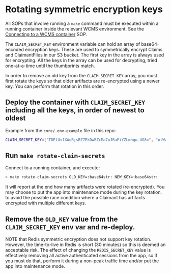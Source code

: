 # Rotating symmetric encryption keys

All SOPs that involve running a `make` command must be executed within a running container inside the relevant WCMS environment.
See the [Connecting to a WCMS container](./connecting-to-wcms-container.md) SOP.

The `CLAIM_SECRET_KEY` environment variable can hold an array of base64-encoded encryption keys. These are used to symmetrically
encrypt Claims and ClaimantFiles in our S3 bucket. The first key in the array is always used for encrypting. All the keys in the array
can be used for decrypting, tried one-at-a-time until the thumbprints match.

In order to remove an old key from the `CLAIM_SECRET_KEY` array, you must first rotate the keys so that older artifacts are re-encrypted
using a newer key. You can perform that rotation in this order.

## Deploy the container with `CLAIM_SECRET_KEY` including all the keys, in order of newest to oldest

Example from the `core/.env-example` file in this repo:

```sh
CLAIM_SECRET_KEY=["TDElUv1XAuRjsBZ7EkDwBZcMa7uJRaFiYZLmhqu_UG8=", "otWwpNNT38CmW_8NNEzL6m2jBBhl2iVhEcNdyu_RTis="]
```

## Run `make rotate-claim-secrets`

Connect to a running container, and execute:

```sh
> make rotate-claim-secrets OLD_KEY=:base64str: NEW_KEY=:base64str:
```

It will report at the end how many artifacts were rotated (re-encrypted).
You may choose to put the app into maintenance mode during the key rotation, to avoid the possible
race condition where a Claimant has artifacts encrypted with multiple different keys.

## Remove the `OLD_KEY` value from the `CLAIM_SECRET_KEY` env var and re-deploy.

NOTE that Redis symmetric encryption does not support key rotation. However, the time-to-live in Redis is short (30 minutes) so this
is deemed an acceptable risk. The effect of changing the `REDIS_SECRET_KEY` value is effectively removing all active authenticated
sessions from the app, so if you must do that, perform it during a non-peak traffic time and/or put the app into maintenance mode.
